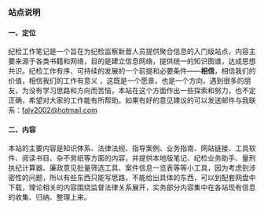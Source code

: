 ### 站点说明

#### 一、定位

纪检工作笔记是一个旨在为纪检监察新晋人员提供聚合信息的入门级站点，内容主要来源于各类书籍和网络，目的是建立信息网络，提供统一的知识图谱，达成思想共识。纪检工作有序、可持续的发展的一个前提和必要条件——**相信**，相信我们的价值，相信我们的工作有意义 ，这既是一个愿景，也是一个方向，遇到很多的朋友，为没有学习思路和方向而苦恼，本站在这个方面作出一些探索和努力，也不定正确，希望对大家的工作能有所帮助。如果有好的意见建议的可以发送邮件与我联系：falv2002@hotmail.com

#### 二、内容

本站的主要内容是知识体系、法律法规、指导案例、业务指南、网站链接、工具软件、阅读书目、杂不劳纸等方面的内容，并提供本地版笔记、纪检业务助手、量刑执纪计算器、廉政意见批量筛选工具、案件信息一览表等等小工具，因为考虑到涉密性的问题，所以有些东西只能写思路，不能给出具体的东西，可以到配套网盘中下载，理论相关的内容围绕监督法律关系展开，实务部分内容集中在各站现有信息的收集、归纳、整理上来。
